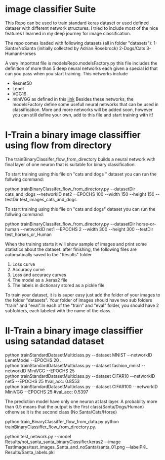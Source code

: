 ﻿# image classifier Suite


This Repo can be used to train standard keras dataset  or used defined dataser with different network structures. I tried  to include most of the nice features I learned in my deep journey for image classification.

The repo comes loaded with following datasets (all in folder "datasets"):
1-Santa/NoSanta     (initially collected  by  Adrian Rosebrock) 
2-Dogs/Cats
3-Human/Horses

A very importnat file is modelsRepo.modelsFactory.py this file includes the definition of more than 5 deep neural networks  each given a special id that can you pass when you start training. This networks include 

 - Resnet50   
 - Lenet
 - VGG16  
 - miniVGG as defined  in this [link](https://www.pyimagesearch.com/2019/02/11/fashion-mnist-with-keras-and-deep-learning)
Besides these networks, the modelsFactory define some usefull neural networks that can be used  in classification.
More and more networks will be added soon, however you can still define your own, add to this file and start training with it!
# I-Train a binary image classiffier using flow from directory

The 
trainBinaryClassifer_flow_from_directory builds a neural network with final layer of one neuron that is suitable for binary classification.

To start  training  using this file on "cats and dogs " dataset you can run the follwing command:

python trainBinaryClassifer_flow_from_directory.py  --datasetDir cats_and_dogs --networkID net2  --EPOCHS 100  --width  150 --height  150 --testDir test_images_cats_and_dogs

To start  training  using this file on "cats and dogs" dataset you can run the follwing command:

python trainBinaryClassifer_flow_from_directory.py  --datasetDir horse-or-human --networkID net1  --EPOCHS 2  --width  300 --height  300 --testDir test_horses_or_Human

When the training starts it will show sample of images and print some statistics about the dataset. after finishing, the following files are automatically saved to the "Results" folder

 1. Loss curve
 2. Accuracy curve
 3. Loss and accuracy curves
 4. The model as a .keras2 file
 5. The labels in dictionary stored as a pickle file


To train your dataset, it is is super easy just add the folder of your images to the folder "datasets".
Your folder of images  should have two sub folders "train" and "eval".In each of the "train" and "eval" folder, you should have 2 subfolders, each labeled with the name of the class. 
 

# II-Train a binary image classiffier using satandad dataset

python trainStandardDatasetMulticlass.py --dataset MNIST  --networkID  LenetModel --EPOCHS 20 .  
python trainStandardDatasetMulticlass.py  --dataset fashion_mnist --networkID MiniVGG --EPOCHS 25  
python trainStandardDatasetMulticlass.py  --dataset CIFAR10 --networkID net5  --EPOCHS 25    #val_acc: 0.8553  
python trainStandardDatasetMulticlass.py  --dataset CIFAR100 --networkID MiniVGG  --EPOCHS 25  #val_acc: 0.5397  <br />






The prediction model have only one neuron at last layer. A probabilty more than 0.5 means that the output is the first class(Santa/Dogs/Human) otherwise it is the second class (No Santa/Cats/Horse)


python train_BinaryClassiffer_flow_from_data.py
python trainBinaryClassiffer_flow_from_directory.py.   


python test_network.py --model Results/not_santa_santa_binaryClassifier.keras2  --image TestImages/test_images_Santa_and_noSanta/santa_01.png --labelPKL Results/Santa_labels.pkl
